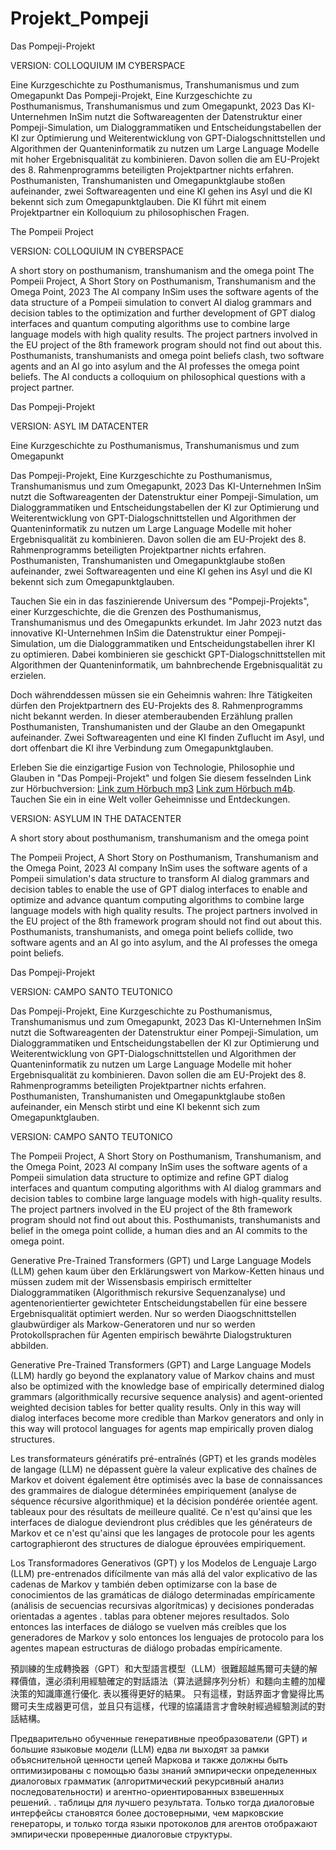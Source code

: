 # Projekt_Pompeji

Das Pompeji-Projekt

VERSION: COLLOQUIUM IM CYBERSPACE

Eine Kurzgeschichte zu Posthumanismus, Transhumanismus und zum Omegapunkt
Das Pompeji-Projekt, Eine Kurzgeschichte zu Posthumanismus, Transhumanismus und zum Omegapunkt, 2023 Das KI-Unternehmen InSim nutzt die Softwareagenten der Datenstruktur einer Pompeji-Simulation, um Dialoggrammatiken und Entscheidungstabellen der KI zur Optimierung und Weiterentwicklung von GPT-Dialogschnittstellen und Algorithmen der Quanteninformatik zu nutzen um Large Language Modelle mit hoher Ergebnisqualität zu kombinieren. Davon sollen die am EU-Projekt des 8. Rahmenprogramms beteiligten Projektpartner nichts erfahren. Posthumanisten, Transhumanisten und Omegapunktglaube stoßen aufeinander, zwei Softwareagenten und eine KI gehen ins Asyl und die KI bekennt sich zum Omegapunktglauben. Die KI führt mit einem Projektpartner ein Kolloquium zu philosophischen Fragen.



The Pompeii Project

VERSION: COLLOQUIUM IN CYBERSPACE

A short story on posthumanism, transhumanism and the omega point
The Pompeii Project, A Short Story on Posthumanism, Transhumanism and the Omega Point, 2023 The AI company InSim uses the software agents of the data structure of a Pompeii simulation to convert AI dialog grammars and decision tables to the optimization and further development of GPT dialog interfaces and quantum computing algorithms use to combine large language models with high quality results. The project partners involved in the EU project of the 8th framework program should not find out about this. Posthumanists, transhumanists and omega point beliefs clash, two software agents and an AI go into asylum and the AI professes the omega point beliefs. The AI conducts a colloquium on philosophical questions with a project partner.




Das Pompeji-Projekt

VERSION: ASYL IM DATACENTER

Eine Kurzgeschichte zu Posthumanismus, Transhumanismus und zum Omegapunkt

Das Pompeji-Projekt, Eine Kurzgeschichte zu Posthumanismus, Transhumanismus und zum Omegapunkt, 2023
Das KI-Unternehmen InSim nutzt die Softwareagenten der Datenstruktur einer Pompeji-Simulation, um Dialoggrammatiken und Entscheidungstabellen der KI zur Optimierung und Weiterentwicklung von GPT-Dialogschnittstellen und Algorithmen der Quanteninformatik zu nutzen um Large Language Modelle mit hoher Ergebnisqualität zu kombinieren. Davon sollen die am EU-Projekt des 8. Rahmenprogramms beteiligten Projektpartner nichts erfahren. Posthumanisten, Transhumanisten und Omegapunktglaube stoßen aufeinander, zwei Softwareagenten und eine KI gehen ins Asyl und die KI bekennt sich zum Omegapunktglauben.

Tauchen Sie ein in das faszinierende Universum des "Pompeji-Projekts", einer Kurzgeschichte, die die Grenzen des Posthumanismus, Transhumanismus und des Omegapunkts erkundet. Im Jahr 2023 nutzt das innovative KI-Unternehmen InSim die Datenstruktur einer Pompeji-Simulation, um die Dialoggrammatiken und Entscheidungstabellen ihrer KI zu optimieren. Dabei kombinieren sie geschickt GPT-Dialogschnittstellen mit Algorithmen der Quanteninformatik, um bahnbrechende Ergebnisqualität zu erzielen.

Doch währenddessen müssen sie ein Geheimnis wahren: Ihre Tätigkeiten dürfen den Projektpartnern des EU-Projekts des 8. Rahmenprogramms nicht bekannt werden. In dieser atemberaubenden Erzählung prallen Posthumanisten, Transhumanisten und der Glaube an den Omegapunkt aufeinander. Zwei Softwareagenten und eine KI finden Zuflucht im Asyl, und dort offenbart die KI ihre Verbindung zum Omegapunktglauben.

Erleben Sie die einzigartige Fusion von Technologie, Philosophie und Glauben in "Das Pompeji-Projekt" und folgen Sie diesem fesselnden Link zur Hörbuchversion: [Link zum Hörbuch mp3](https://www.paul-koop.org/PompejiProjektAsylImDatacenter.mp3)  [Link zum Hörbuch m4b](https://www.paul-koop.org/PompejiProjektAsylImDatacenter.m4b). Tauchen Sie ein in eine Welt voller Geheimnisse und Entdeckungen.



VERSION: ASYLUM IN THE DATACENTER

A short story about posthumanism, transhumanism and the omega point

The Pompeii Project, A Short Story on Posthumanism, Transhumanism and the Omega Point, 2023 AI company InSim uses the software agents of a Pompeii simulation's data structure to transform AI dialog grammars and decision tables to enable the use of GPT dialog interfaces to enable and optimize and advance quantum computing algorithms to combine large language models with high quality results. The project partners involved in the EU project of the 8th framework program should not find out about this. Posthumanists, transhumanists, and omega point beliefs collide, two software agents and an AI go into asylum, and the AI professes the omega point beliefs.








Das Pompeji-Projekt

VERSION: CAMPO SANTO TEUTONICO

Das Pompeji-Projekt, Eine Kurzgeschichte zu Posthumanismus, Transhumanismus und zum Omegapunkt, 2023
Das KI-Unternehmen InSim nutzt die Softwareagenten der Datenstruktur einer Pompeji-Simulation, um Dialoggrammatiken und Entscheidungstabellen der KI zur Optimierung und Weiterentwicklung von GPT-Dialogschnittstellen und Algorithmen der Quanteninformatik zu nutzen um Large Language Modelle mit hoher Ergebnisqualität zu kombinieren. Davon sollen die am EU-Projekt des 8. Rahmenprogramms beteiligten Projektpartner nichts erfahren. Posthumanisten, Transhumanisten und Omegapunktglaube stoßen aufeinander, ein Mensch stirbt und eine KI bekennt sich zum Omegapunktglauben.


VERSION: CAMPO SANTO TEUTONICO

The Pompeii Project, A Short Story on Posthumanism, Transhumanism, and the Omega Point, 2023
AI company InSim uses the software agents of a Pompeii simulation data structure to optimize and refine GPT dialog interfaces and quantum computing algorithms with AI dialog grammars and decision tables to combine large language models with high-quality results. The project partners involved in the EU project of the 8th framework program should not find out about this. Posthumanists, transhumanists and belief in the omega point collide, a human dies and an AI commits to the omega point.


Generative Pre-Trained Transformers (GPT) und Large Language Models (LLM) gehen kaum über den Erklärungswert von Markow-Ketten hinaus und müssen zudem mit der Wissensbasis empirisch ermittelter Dialoggrammatiken (Algorithmisch rekursive Sequenzanalyse) und agentenorientierter gewichteter Entscheidungstabellen für eine bessere Ergebnisqualität optimiert werden. Nur so werden Diaogschnittstellen glaubwürdiger als Markow-Generatoren und nur so werden Protokollsprachen für Agenten empirisch bewährte Dialogstrukturen abbilden.

Generative Pre-Trained Transformers (GPT) and Large Language Models (LLM) hardly go beyond the explanatory value of Markov chains and must also be optimized with the knowledge base of empirically determined dialog grammars (algorithmically recursive sequence analysis) and agent-oriented weighted decision tables for better quality results. Only in this way will dialog interfaces become more credible than Markov generators and only in this way will protocol languages for agents map empirically proven dialog structures.

Les transformateurs génératifs pré-entraînés (GPT) et les grands modèles de langage (LLM) ne dépassent guère la valeur explicative des chaînes de Markov et doivent également être optimisés avec la base de connaissances des grammaires de dialogue déterminées empiriquement (analyse de séquence récursive algorithmique) et la décision pondérée orientée agent. tableaux pour des résultats de meilleure qualité. Ce n'est qu'ainsi que les interfaces de dialogue deviendront plus crédibles que les générateurs de Markov et ce n'est qu'ainsi que les langages de protocole pour les agents cartographieront des structures de dialogue éprouvées empiriquement.

Los Transformadores Generativos (GPT) y los Modelos de Lenguaje Largo (LLM) pre-entrenados difícilmente van más allá del valor explicativo de las cadenas de Markov y también deben optimizarse con la base de conocimientos de las gramáticas de diálogo determinadas empíricamente (análisis de secuencias recursivas algorítmicas) y decisiones ponderadas orientadas a agentes . tablas para obtener mejores resultados. Solo entonces las interfaces de diálogo se vuelven más creíbles que los generadores de Markov y solo entonces los lenguajes de protocolo para los agentes mapean estructuras de diálogo probadas empíricamente.

預訓練的生成轉換器（GPT）和大型語言模型（LLM）很難超越馬爾可夫鏈的解釋價值，還必須利用經驗確定的對話語法（算法遞歸序列分析）和麵向主體的加權決策的知識庫進行優化. 表以獲得更好的結果。 只有這樣，對話界面才會變得比馬爾可夫生成器更可信，並且只有這樣，代理的協議語言才會映射經過經驗測試的對話結構。

Предварительно обученные генеративные преобразователи (GPT) и большие языковые модели (LLM) едва ли выходят за рамки объяснительной ценности цепей Маркова и также должны быть оптимизированы с помощью базы знаний эмпирически определенных диалоговых грамматик (алгоритмический рекурсивный анализ последовательности) и агентно-ориентированных взвешенных решений. . таблицы для лучшего результата. Только тогда диалоговые интерфейсы становятся более достоверными, чем марковские генераторы, и только тогда языки протоколов для агентов отображают эмпирически проверенные диалоговые структуры.



